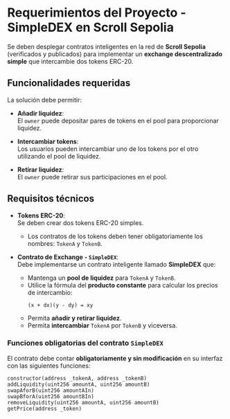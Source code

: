 # Requerimientos del Proyecto - SimpleDEX en Scroll Sepolia

Se deben desplegar contratos inteligentes en la red de **Scroll Sepolia** (verificados y publicados) para implementar un **exchange descentralizado simple** que intercambie dos tokens ERC-20.

## Funcionalidades requeridas

La solución debe permitir:

- **Añadir liquidez**:  
  El `owner` puede depositar pares de tokens en el pool para proporcionar liquidez.

- **Intercambiar tokens**:  
  Los usuarios pueden intercambiar uno de los tokens por el otro utilizando el pool de liquidez.

- **Retirar liquidez**:  
  El `owner` puede retirar sus participaciones en el pool.

## Requisitos técnicos

- **Tokens ERC-20**:  
  Se deben crear dos tokens ERC-20 simples.  
  - Los contratos de los tokens deben tener obligatoriamente los nombres: `TokenA` y `TokenB`.

- **Contrato de Exchange - `SimpleDEX`**:  
  Debe implementarse un contrato inteligente llamado **SimpleDEX** que:
  - Mantenga un **pool de liquidez** para `TokenA` y `TokenB`.
  - Utilice la fórmula del **producto constante** para calcular los precios de intercambio:  
    ```
    (x + dx)(y - dy) = xy
    ```
  - Permita **añadir y retirar liquidez**.
  - Permita **intercambiar** `TokenA` por `TokenB` y viceversa.

### Funciones obligatorias del contrato `SimpleDEX`

El contrato debe contar **obligatoriamente y sin modificación** en su interfaz con las siguientes funciones:

```solidity
constructor(address _tokenA, address _tokenB)
addLiquidity(uint256 amountA, uint256 amountB)
swapAforB(uint256 amountAIn)
swapBforA(uint256 amountBIn)
removeLiquidity(uint256 amountA, uint256 amountB)
getPrice(address _token)
